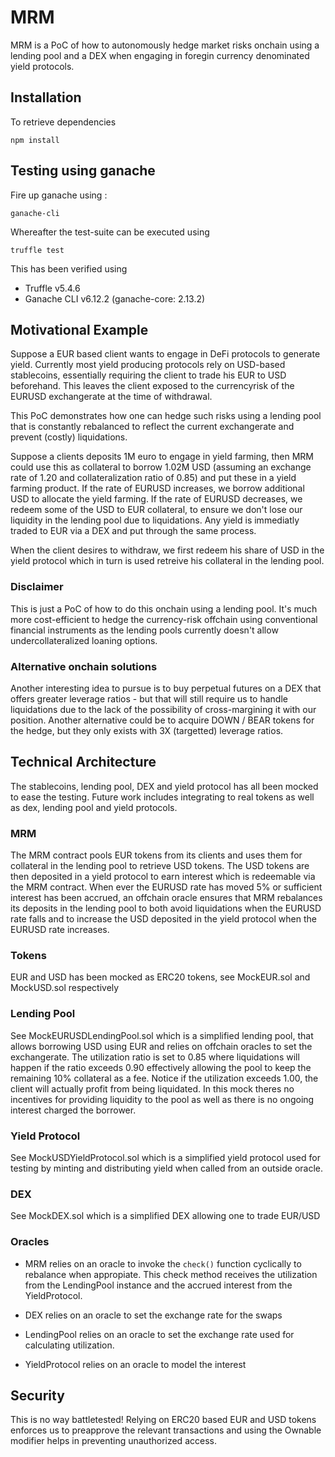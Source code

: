 # MRM
MRM is a PoC of how to autonomously hedge market risks onchain using a lending pool and a DEX when engaging in foregin currency denominated yield protocols.

## Installation
To retrieve dependencies 
```
npm install
```

## Testing using ganache
Fire up ganache using :
```
ganache-cli
```
Whereafter the test-suite can be executed using
```
truffle test
```

This has been verified using 
* Truffle v5.4.6
* Ganache CLI v6.12.2 (ganache-core: 2.13.2)

## Motivational Example
Suppose a EUR based client wants to engage in DeFi protocols to generate yield. Currently most yield producing protocols rely on USD-based stablecoins, essentially requiring the client to trade his EUR to USD beforehand. This leaves the client exposed to the currencyrisk of the EURUSD exchangerate at the time of withdrawal.
 
This PoC demonstrates how one can hedge such risks using a lending pool that is constantly rebalanced to reflect the current exchangerate and prevent (costly) liquidations. 

Suppose a clients deposits 1M euro to engage in yield farming, then MRM could use this as collateral to borrow 1.02M USD (assuming an exchange rate of 1.20 and collateralization ratio of 0.85) and put these in a yield farming product. If the rate of EURUSD increases, we borrow additional USD to allocate the yield farming. If the rate of EURUSD decreases, we redeem some of the USD to EUR collateral, to ensure we don't lose our liquidity in the lending pool due to liquidations. Any yield is immediatly traded to EUR via a DEX and put through the same process.

When the client desires to withdraw, we first redeem his share of USD in the yield protocol which in turn is used retreive his collateral in the lending pool. 

### Disclaimer
This is just a PoC of how to do this onchain using a lending pool. It's much more cost-efficient to hedge the currency-risk offchain using conventional financial instruments as the lending pools currently doesn't allow undercollateralized loaning options. 

### Alternative onchain solutions
Another interesting idea to pursue is to buy perpetual futures on a DEX that offers greater leverage ratios - but that will still require us to handle liquidations due to the lack of the possibility of cross-margining it with our position. Another alternative could be to acquire DOWN / BEAR tokens for the hedge, but they only exists with 3X (targetted) leverage ratios.

## Technical Architecture
The stablecoins, lending pool, DEX and yield protocol has all been mocked to ease the testing. Future work includes integrating to real tokens as well as dex, lending pool and yield protocols.

### MRM
The MRM contract pools EUR tokens from its clients and uses them for collateral in the lending pool to retrieve USD tokens. The USD tokens are then deposited in a yield protocol to earn interest which is redeemable via the MRM contract. When ever the EURUSD rate has moved 5% or sufficient interest has been accrued, an offchain oracle ensures that MRM rebalances its deposits in the lending pool to both avoid liquidations when the EURUSD rate falls and to increase the USD deposited in the yield protocol when the EURUSD rate increases.   

### Tokens
EUR and USD has been mocked as ERC20 tokens, see MockEUR.sol and MockUSD.sol respectively

### Lending Pool
See MockEURUSDLendingPool.sol which is a simplified lending pool, that allows borrowing USD using EUR and relies on offchain oracles to set the exchangerate.
The utilization ratio is set to 0.85 where liquidations will happen if the ratio exceeds 0.90 effectively allowing the pool to keep the remaining 10% collateral as a fee. Notice if the utilization exceeds 1.00, the client will actually profit from being liquidated. In this mock theres no incentives for providing liquidity to the pool as well as there is no ongoing interest charged the borrower.

### Yield Protocol
See MockUSDYieldProtocol.sol which is a simplified yield protocol used for testing by minting and distributing yield when called from an outside oracle.

### DEX
See MockDEX.sol which is a simplified DEX allowing one to trade EUR/USD

### Oracles
* MRM relies on an oracle to invoke the `check()` function cyclically to rebalance when appropiate. This check method receives the utilization from the LendingPool instance and the accrued interest from the YieldProtocol.

* DEX relies on an oracle to set the exchange rate for the swaps

* LendingPool relies on an oracle to set the exchange rate used for calculating utilization.   

* YieldProtocol relies on an oracle to model the interest

## Security
This is no way battletested!
Relying on ERC20 based EUR and USD tokens enforces us to preapprove the relevant transactions and using the Ownable modifier helps in preventing unauthorized access.

